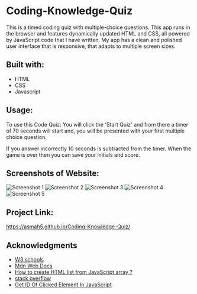 # Coding-Knowledge-Quiz

This is a timed coding quiz  with multiple-choice questions. This app runs in the browser and features dynamically updated HTML and CSS, all powered by JavaScript code that I have written. My app has a clean and polished user interface that is responsive, that  adapts to multiple screen sizes.

## Built with:
* HTML
* CSS
* Javascript

## Usage:
To use this Code Quiz: You will click the 'Start Quiz' and from there a timer of 70 seconds will start and, you will be presented with your first multiple choice question.

If you answer incorrectly 10 seconds is subtracted from the timer. When the game is over then you can save your initials and score.


## Screenshots of Website:
![Screenshot 1](https://user-images.githubusercontent.com/97250633/228384432-83155b22-a94e-4a71-b413-1900e070a34a.png)
![Screenshot 2](https://user-images.githubusercontent.com/97250633/228384433-a91cf56f-0b6e-44d5-806e-ac77906e5863.png)
![Screenshot 3](https://user-images.githubusercontent.com/97250633/228384435-6d168931-769f-4976-9e0f-01369927c15d.png)
![Screenshot 4](https://user-images.githubusercontent.com/97250633/228384426-ed68cce4-dca7-4690-83ec-f0dae9a3bc98.png)
![Screenshot 5](https://user-images.githubusercontent.com/97250633/228384430-0af96933-c5dd-4ccc-a802-b7ae198d1af0.png)

## Project Link:
https://asmah5.github.io/Coding-Knowledge-Quiz/

## Acknowledgments
* [W3 schools](https://www.w3schools.com)
* [Mdn Web Docs](https://developer.mozilla.org/en-US/docs/Web/JavaScript)
* [How to create HTML list from JavaScript array ?](https://www.geeksforgeeks.org/how-to-creating-html-list-from-javascript-array/)
* [stack overflow](https://stackoverflow.com/)
* [Get ID Of Clicked Element In JavaScript](https://softauthor.com/get-id-of-clicked-element-in-javascript/#:~:text=To%20get%20the%20clicked%20element,ID%20of%20the%20clicked%20element.)
